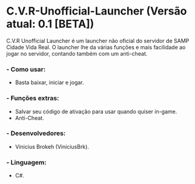 # C.V.R-Unofficial-Launcher (Versão atual: 0.1 [BETA])
C.V.R Unofficial Launcher é um launcher não oficial do servidor de SAMP Cidade Vida Real.  O launcher lhe da várias funções e mais facilidade ao jogar no servidor, contando também com um anti-cheat.

### - Como usar:
  * Basta baixar, iniciar e jogar.

### - Funções extras:
  * Salvar seu código de ativação para usar quando quiser in-game.
  * Anti-Cheat.

### - Desenvolvedores:
  * Vinicius Brokeh (ViniciusBrk).

### - Linguagem:
  * C#.
